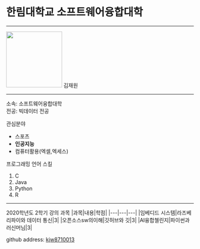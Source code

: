 # 한림대학교 소프트웨어융합대학 
---
<img src=kjw.jpg height=150 width=150>
김재원

---

소속: 소프트웨어융합대학  
전공: 빅데이터 전공


관심분야
* 스포츠
* **인공지능**
* 컴퓨터활용(엑셀,엑세스)

프로그래밍 언어 스킬
1. C
2. Java
3. Python
4. R

-------------------

2020학년도 2학기 강의 과목
|과목|내용|학점|
|---|---|---|
|임베디드 시스템|라즈베리파이와 데이터 통신|3|
|오픈소스sw의이해|깃허브와 깃|3|
|AI융합첼린지|파이썬과 러신머님|3|


github address: [kjw8710013][github]

[github]: http://github.com/kjw8710013
